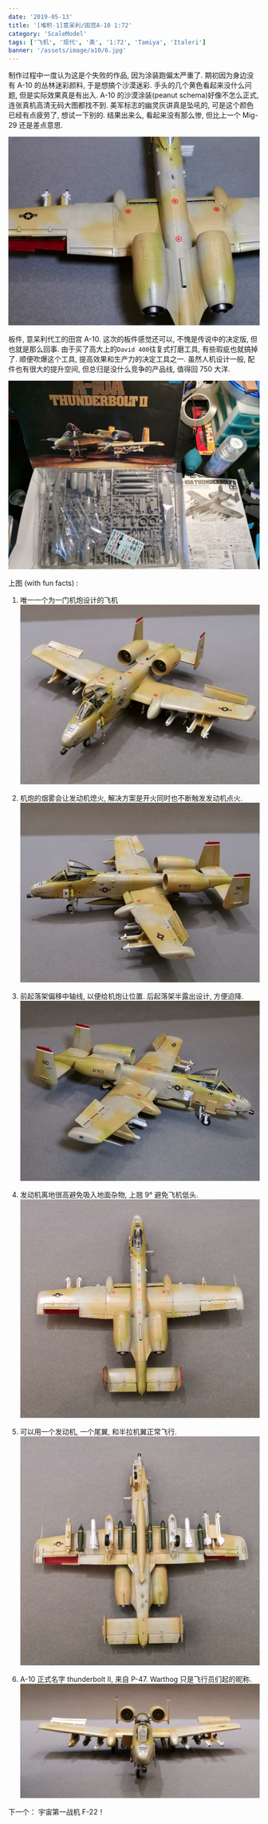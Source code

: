 ```yaml
---
date: '2019-05-13'
title: '[堆积-1]意呆利/田宫A-10 1:72'
category: 'ScaleModel'
tags: ['飞机', '现代', '美', '1:72', 'Tamiya', 'Italeri']
banner: '/assets/image/a10/6.jpg'
---
```


制作过程中一度认为这是个失败的作品, 因为涂装跑偏太严重了. 期初因为身边没有 A-10 的丛林迷彩颜料, 于是想搞个沙漠迷彩. 手头的几个黄色看起来没什么问题, 但是实际效果真是有出入. A-10 的沙漠涂装(peanut schema)好像不怎么正式, 连张真机高清无码大图都找不到. 美军标志的幽灵灰讲真是坠吼的, 可是这个颜色已经有点疲劳了, 想试一下别的. 结果出来么, 看起来没有那么惨, 但比上一个 Mig-29 还是差点意思.

![7](/assets/image/a10/7.jpg)

板件, 意呆利代工的田宫 A-10. 这次的板件感觉还可以, 不愧是传说中的决定版, 但也就是那么回事. 由于买了高大上的`David 400`往复式打磨工具, 有些瑕疵也就搞掉了. 顺便吹爆这个工具, 提高效果和生产力的决定工具之一. 虽然人机设计一般, 配件也有很大的提升空间, 但总归是没什么竞争的产品线, 值得回 750 大洋.

![box](/assets/image/a10/box.jpg)

上图 (with fun facts) :

1. 唯一一个为一门机炮设计的飞机
   ![1](/assets/image/a10/1.jpg)

2. 机炮的烟雾会让发动机熄火, 解决方案是开火同时也不断触发发动机点火.
   ![2](/assets/image/a10/2.jpg)

3. 前起落架偏移中轴线, 以便给机炮让位置. 后起落架半露出设计, 方便迫降.
   ![3](/assets/image/a10/3.jpg)

4. 发动机离地很高避免吸入地面杂物, 上翘 9° 避免飞机低头.
   ![4](/assets/image/a10/4.jpg)

5. 可以用一个发动机, 一个尾翼, 和半拉机翼正常飞行.
   ![5](/assets/image/a10/5.jpg)

6. A-10 正式名字 thunderbolt II, 来自 P-47. Warthog 只是飞行员们起的昵称.
   ![6](/assets/image/a10/6.jpg)

下一个： 宇宙第一战机 F-22！

